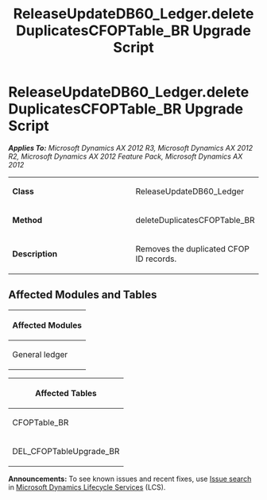 ﻿---
title: ReleaseUpdateDB60_Ledger.deleteDuplicatesCFOPTable_BR Upgrade Script
TOCTitle: ReleaseUpdateDB60_Ledger.deleteDuplicatesCFOPTable_BR Upgrade Script
ms:assetid: f81c6efb-4402-5536-8da5-8af0b5a3431a
ms:mtpsurl: https://msdn.microsoft.com/en-us/library/JJ737623(v=AX.60)
ms:contentKeyID: 49712316
ms.date: 05/18/2015
mtps_version: v=AX.60
---

# ReleaseUpdateDB60\_Ledger.deleteDuplicatesCFOPTable\_BR Upgrade Script 


_**Applies To:** Microsoft Dynamics AX 2012 R3, Microsoft Dynamics AX 2012 R2, Microsoft Dynamics AX 2012 Feature Pack, Microsoft Dynamics AX 2012_

<table>
<colgroup>
<col style="width: 50%" />
<col style="width: 50%" />
</colgroup>
<tbody>
<tr class="odd">
<td><p><strong>Class</strong></p></td>
<td><p>ReleaseUpdateDB60_Ledger</p></td>
</tr>
<tr class="even">
<td><p><strong>Method</strong></p></td>
<td><p>deleteDuplicatesCFOPTable_BR</p></td>
</tr>
<tr class="odd">
<td><p><strong>Description</strong></p></td>
<td><p>Removes the duplicated CFOP ID records.</p></td>
</tr>
</tbody>
</table>


## Affected Modules and Tables

<table>
<colgroup>
<col style="width: 100%" />
</colgroup>
<thead>
<tr class="header">
<th><p>Affected Modules</p></th>
</tr>
</thead>
<tbody>
<tr class="odd">
<td><p>General ledger</p></td>
</tr>
</tbody>
</table>


<table>
<colgroup>
<col style="width: 100%" />
</colgroup>
<thead>
<tr class="header">
<th><p>Affected Tables</p></th>
</tr>
</thead>
<tbody>
<tr class="odd">
<td><p>CFOPTable_BR</p></td>
</tr>
<tr class="even">
<td><p>DEL_CFOPTableUpgrade_BR</p></td>
</tr>
</tbody>
</table>

  
**Announcements:** To see known issues and recent fixes, use [Issue search](http://go.microsoft.com/fwlink/?linkid=389258) in [Microsoft Dynamics Lifecycle Services](http://go.microsoft.com/fwlink/?linkid=306505) (LCS).

